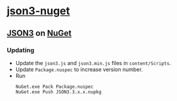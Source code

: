 # [json3-nuget](https://www.nuget.org/packages/JSON3/3.3.0)
## [JSON3](http://git.io/json3) on [NuGet](https://www.nuget.org)

### Updating
 - Update the `json3.js` and `json3.min.js` files in `content/Scripts`.
 - Update `Package.nuspec` to increase version number.
 - Run
   ```
   NuGet.exe Pack Package.nuspec
   NuGet.exe Push JSON3.3.x.x.nupkg
   ```